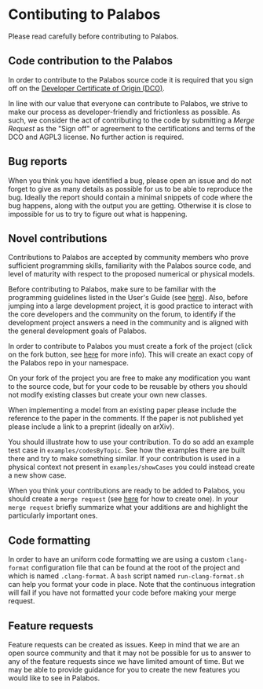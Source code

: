 # Contibuting to Palabos

Please read carefully before contributing to Palabos.

## Code contribution to the Palabos 

In order to contribute to the Palabos source code it is required that you sign off on the [Developer Certificate of Origin (DCO)](https://gitlab.com/unigespc/palabos/blob/dco/dco/README.md).

In line with our value that everyone can contribute to Palabos, we strive to make our process as developer-friendly and frictionless as possible. As such, we consider the act of contributing to the code by submitting a *Merge Request* as the "Sign off" or agreement to the certifications and terms of the DCO and AGPL3 license. No further action is required.

## Bug reports

When you think you have identified a bug, please open an issue and do not forget to give as many details as possible for us to be able to
reproduce the bug. Ideally the report should contain a minimal snippets of code where the bug happens, along with the output you are getting.
Otherwise it is close to impossible for us to try to figure out what is happening.

## Novel contributions

Contributions to Palabos are accepted by community members who prove sufficient programming skills, familiarity with the Palabos source code, and level of maturity with respect to the proposed numerical or physical models.

Before contributing to Palabos, make sure to be familiar with the programming 
guidelines listed in the User's Guide (see [here](https://palabos.unige.ch/get-started/palabos-documentation/)). Also, before jumping into a large development project, it is good practice to interact with the core developers and the community on the forum, to identify if the development project answers a need in the community and is aligned with the general development goals of Palabos.

In order to contribute to Palabos you must create a fork of the project (click on
the fork button, see [here](https://docs.gitlab.com/ee/workflow/forking_workflow.html#creating-a-fork) for more info).
This will create an exact copy of the Palabos repo in your namespace.

On your fork of the project you are free to make any modification you want to
the source code, but for your code to be reusable by others you should not modify existing classes
but create your own new classes.

When implementing a model from an existing paper please include the reference to the paper in the
comments. If the paper is not published yet please include a link to a preprint (ideally on arXiv).

You should illustrate how to use your contribution. To do so
add an example test case in `examples/codesByTopic`. See how the examples there are built
there and try to make something similar. If your contribution is used in a
physical context not present in `examples/showCases` you could instead create
a new show case.

When you think your contributions are ready to be added to Palabos, you should create
a `merge request` (see [here](https://docs.gitlab.com/ee/gitlab-basics/add-merge-request.html) for how to 
create one). In your `merge request` briefly summarize what your additions are and highlight the particularly important ones.

## Code formatting

In order to have an uniform code formatting we are using a custom 
`clang-format` configuration file that can be found at the root of the project 
and which is named `.clang-format`. A `bash` script named `run-clang-format.sh` 
can help you format your code in place. Note that the continuous integration 
will fail if you have not formatted your code before making your merge request.

## Feature requests

Feature requests can be created as issues. Keep in mind that we are an open source community
and that it may not be possible for us to answer to any of the feature requests
since we have limited amount of time. But we may be able to provide guidance
for you to create the new features you would like to see in Palabos.
